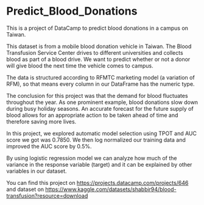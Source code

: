 # Predict_Blood_Donations
This is a project of DataCamp to predict blood donations in a campus on Taiwan. 


This dataset is from a mobile blood donation vehicle in Taiwan. The Blood Transfusion Service Center drives to different universities and collects blood as part of a blood drive. We want to predict whether or not a donor will give blood the next time the vehicle comes to campus.


The data is structured according to RFMTC marketing model (a variation of RFM), so that means every column in our DataFrame has the numeric type.


The conclusion for this project was that the demand for blood fluctuates throughout the year. As one prominent example, blood donations slow down during busy holiday seasons. An accurate forecast for the future supply of blood allows for an appropriate action to be taken ahead of time and therefore saving more lives.


In this project, we explored automatic model selection using TPOT and AUC score we got was 0.7850. We then log normalized our training data and improved the AUC score by 0.5%. 


By using logistic regression model we can analyze how much of the variance in the response variable (target) and it can be explained by other variables in our dataset.


You can find this project on https://projects.datacamp.com/projects/646 and dataset on https://www.kaggle.com/datasets/shabbir94/blood-transfusion?resource=download
